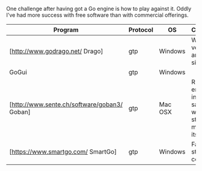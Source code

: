 One challenge after having got a Go engine is how to play against it.
Oddly I've had more success with free software than with commercial
offerings.

Program|Protocol|OS|Comments
-|-|-|-
[http://www.godrago.net/ Drago]|gtp|Windows|Works very nicely and very simply.
GoGui|gtp|Windows|
[http://www.sente.ch/software/goban3/ Goban]|gtp|Mac OSX|Runs Go engines inside a sandbox which stopped my code in its tracks
[https://www.smartgo.com/ SmartGo]|gtp|Windows|Failed to start my code
